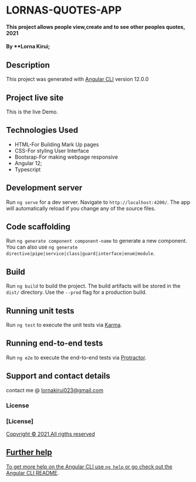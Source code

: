 #  LORNAS-QUOTES-APP
#### This project allows people view,create and to see other peoples quotes, 2021 
#### By **Lorna Kirui;

## Description

This project was generated with [Angular CLI](https://github.com/angular/angular-cli) version 12.0.0

## Project live site
  This is the live Demo.
  
<a href="https://lornamoringa.github.io/LORNAS-QUOTES-APP/"></a>
  ## Technologies Used
* HTML-For Building Mark Up pages
* CSS-For styling User Interface
* Bootsrap-For making webpage responsive
* Angular 12;
* Typescript


## Development server

Run `ng serve` for a dev server. Navigate to `http://localhost:4200/`. The app will automatically reload if you change any of the source files.

## Code scaffolding

Run `ng generate component component-name` to generate a new component. You can also use `ng generate directive|pipe|service|class|guard|interface|enum|module`.

## Build

Run `ng build` to build the project. The build artifacts will be stored in the `dist/` directory. Use the `--prod` flag for a production build.

## Running unit tests

Run `ng test` to execute the unit tests via [Karma](https://karma-runner.github.io).

## Running end-to-end tests

Run `ng e2e` to execute the end-to-end tests via [Protractor](http://www.protractortest.org/).

## Support and contact details
contact me @ lornakirui023@gmail.com
### License
### [License]  <a href="/src/LICENSE.md">
Copyright &copy; 2021.All rigths reserved

## Further help

To get more help on the Angular CLI use `ng help` or go check out the [Angular CLI README](https://github.com/angular/angular-cli/blob/master/README.md).